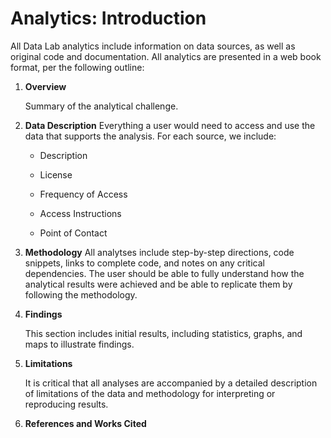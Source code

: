 # Analytics: Introduction

All Data Lab analytics include information on data sources, as well as original code and documentation. All analytics are presented in a web book format, per the following outline:

1. **Overview**

   Summary of the analytical challenge. 

   

2. **Data Description**
   Everything a user would need to access and use the data that supports the analysis. For each source, we include:

   - Description

   - License

   - Frequency of Access

   - Access Instructions

   - Point of Contact

     

3. **Methodology**
   All analytses include step-by-step directions, code snippets, links to complete code, and notes on any critical dependencies. The user should be able to fully understand how the analytical results were achieved and be able to replicate them by following the methodology. 

   

4. **Findings**

   This section includes initial results, including statistics, graphs, and maps to illustrate findings. 

   

5. **Limitations**

   It is critical that all analyses are accompanied by a detailed description of limitations of the data and methodology for interpreting or reproducing results. 

   

6. **References and Works Cited**
